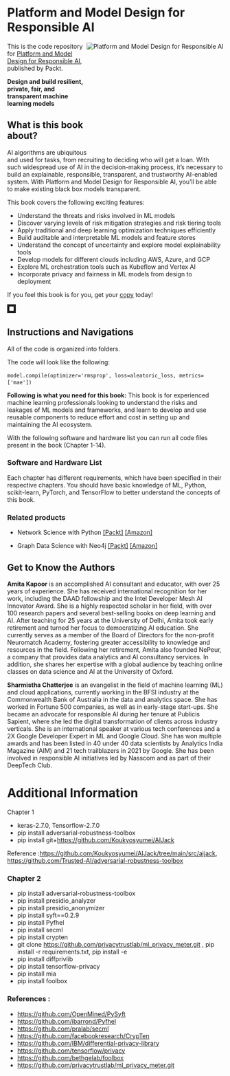 # Platform and Model Design for Responsible AI

<a href="https://www.packtpub.com/product/platform-and-model-design-for-responsible-ai/9781803237077?utm_source=github&utm_medium=repository&utm_campaign=9781803237077"><img src="https://content.packt.com/B18681/cover_image_small.jpg" alt="Platform and Model Design for Responsible AI" height="256px" align="right"></a>

This is the code repository for [Platform and Model Design for Responsible AI](https://www.packtpub.com/product/platform-and-model-design-for-responsible-ai/9781803237077?utm_source=github&utm_medium=repository&utm_campaign=9781803237077), published by Packt.

**Design and build resilient, private, fair, and transparent machine learning models**

## What is this book about?
AI algorithms are ubiquitous and used for tasks, from recruiting to deciding who will get a loan. With such widespread use of AI in the decision-making process, it’s necessary to build an explainable, responsible, transparent, and trustworthy AI-enabled system. With Platform and Model Design for Responsible AI, you’ll be able to make existing black box models transparent.

This book covers the following exciting features: 
* Understand the threats and risks involved in ML models
* Discover varying levels of risk mitigation strategies and risk tiering tools
* Apply traditional and deep learning optimization techniques efficiently
* Build auditable and interpretable ML models and feature stores
* Understand the concept of uncertainty and explore model explainability tools
* Develop models for different clouds including AWS, Azure, and GCP
* Explore ML orchestration tools such as Kubeflow and Vertex AI
* Incorporate privacy and fairness in ML models from design to deployment

If you feel this book is for you, get your [copy](https://www.amazon.com/dp/B09NC5XJ6D) today!

<a href="https://www.packtpub.com/?utm_source=github&utm_medium=banner&utm_campaign=GitHubBanner"><img src="https://raw.githubusercontent.com/PacktPublishing/GitHub/master/GitHub.png" 
alt="https://www.packtpub.com/" border="5" /></a>


## Instructions and Navigations
All of the code is organized into folders.

The code will look like the following:
```
model.compile(optimizer='rmsprop', loss=aleatoric_loss, metrics=['mae'])
```


**Following is what you need for this book:**
This book is for experienced machine learning professionals looking to understand the risks and leakages of ML models and frameworks, and learn to develop and use reusable components to reduce effort and cost in setting up and maintaining the AI ecosystem.		 

With the following software and hardware list you can run all code files present in the book (Chapter 1-14).

### Software and Hardware List

Each chapter has different requirements, which have been specified in their respective chapters.
You should have basic knowledge of ML, Python, scikit-learn, PyTorch, and TensorFlow to better
understand the concepts of this book.


### Related products <Other books you may enjoy>
* Network Science with Python [[Packt]](https://www.packtpub.com/product/network-science-with-python/9781801073691) [[Amazon]](https://www.amazon.com/dp//B0BJKP7R4P)

* Graph Data Science with Neo4j [[Packt]](https://www.packtpub.com/product/graph-data-science-with-neo4j/9781804612743) [[Amazon]](https://www.amazon.com/dp/B0BT1TQHPC)

## Get to Know the Authors
**Amita Kapoor**
is an accomplished AI consultant and educator, with over 25 years of experience. She
has received international recognition for her work, including the DAAD fellowship and the Intel
Developer Mesh AI Innovator Award. She is a highly respected scholar in her field, with over 100
research papers and several best-selling books on deep learning and AI. After teaching for 25 years
at the University of Delhi, Amita took early retirement and turned her focus to democratizing AI
education. She currently serves as a member of the Board of Directors for the non-profit Neuromatch
Academy, fostering greater accessibility to knowledge and resources in the field. Following her
retirement, Amita also founded NePeur, a company that provides data analytics and AI consultancy
services. In addition, she shares her expertise with a global audience by teaching online classes on
data science and AI at the University of Oxford.

**Sharmistha Chatterjee**
is an evangelist in the field of machine learning (ML) and cloud applications,
currently working in the BFSI industry at the Commonwealth Bank of Australia in the data and
analytics space. She has worked in Fortune 500 companies, as well as in early-stage start-ups. She
became an advocate for responsible AI during her tenure at Publicis Sapient, where she led the digital
transformation of clients across industry verticals. She is an international speaker at various tech
conferences and a 2X Google Developer Expert in ML and Google Cloud. She has won multiple awards
and has been listed in 40 under 40 data scientists by Analytics India Magazine (AIM) and 21 tech
trailblazers in 2021 by Google. She has been involved in responsible AI initiatives led by Nasscom
and as part of their DeepTech Club.




# Additional Information

Chapter 1
*	keras-2.7.0, Tensorflow-2.7.0
*	pip install adversarial-robustness-toolbox
*	pip install git+https://github.com/Koukyosyumei/AIJack

Reference :https://github.com/Koukyosyumei/AIJack/tree/main/src/aijack,
https://github.com/Trusted-AI/adversarial-robustness-toolbox

### Chapter 2

* pip install adversarial-robustness-toolbox
*	pip install presidio_analyzer
*	pip install presidio_anonymizer
*	pip install syft==0.2.9
*	pip install Pyfhel
*	pip install secml
*	pip install crypten
*	git clone https://github.com/privacytrustlab/ml_privacy_meter.git , pip install -r requirements.txt, pip install -e
*	pip install diffprivlib
*	pip install tensorflow-privacy
*	pip install mia
*	pip install foolbox

### References :
* https://github.com/OpenMined/PySyft
* https://github.com/ibarrond/Pyfhel
* https://github.com/pralab/secml
* https://github.com/facebookresearch/CrypTen
* https://github.com/IBM/differential-privacy-library
* https://github.com/tensorflow/privacy
* https://github.com/bethgelab/foolbox
* https://github.com/privacytrustlab/ml_privacy_meter.git 



